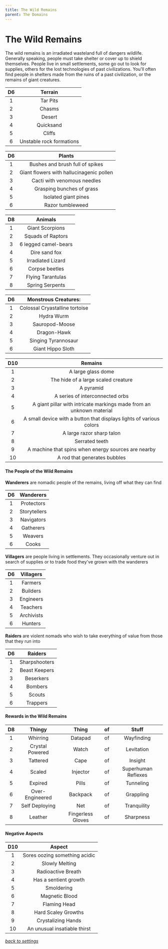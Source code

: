 ```yaml
---
title: The Wild Remains
parent: The Domains
---
```

<script>
if (window.matchMedia && window.matchMedia('(prefers-color-scheme: dark)').matches) {
    jtd.setTheme('dark')
}
</script>
# The Wild Remains

The wild remains is an irradiated wasteland full of dangers wildlife. Generally speaking, people must take shelter or cover up to shield themselves. People live in small settlements, some go out to look for supplies, others for the lost technologies of past civilizations. You'll often find people in shelters made from the ruins of a past civilization, or the remains of giant creatures.

D6 | Terrain
:-: | :-:
1 | Tar Pits
2 | Chasms
3 | Desert
4 | Quicksand
5 | Cliffs
6 | Unstable rock formations

D6 | Plants
:-: | :-:
1 | Bushes and brush full of spikes
2 | Giant flowers with hallucinagenic pollen
3 | Cacti with venomous needles
4 | Grasping bunches of grass
5 | Isolated giant pines
6 | Razor tumbleweed

D8 | Animals
:-: | :-:
1 | Giant Scorpions
2 | Squads of Raptors
3 | 6 legged camel-bears
4 | Dire sand fox
5 | Irradiated Lizard
6 | Corpse beetles
7 | Flying Tarantulas
8 | Spring Serpents

D6 | Monstrous Creatures:
:-: | :-:
1 |Colossal Cryastalline tortoise
2 | Hydra Wurm
3 | Sauropod-Moose
4 | Dragon-Hawk
5 | Singing Tyrannosaur
6 | Giant Hippo Sloth

D10 | Remains
:-: | :-:
1 | A large glass dome
2 | The hide of a large scaled creature
3 | A pyramid
4 | A series of interconnected orbs
5 | A giant pillar with intricate markings made from an unknown material
6 | A small device with a button that displays lights of various colors
7 | A large razor sharp talon
8 | Serrated teeth
9 | A machine that spins when energy sources are nearby
10 | A rod that generates bubbles

#### The People of the Wild Remains
 
 **Wanderers** are nomadic people of the remains, living off what they can find

 D6 | Wanderers
 :-: | :-:
1 | Protectors
2 | Storytellers
3 | Navigators
4 | Gatherers
5 | Weavers
6 | Cooks
 
 **Villagers** are people living in settlements. They occasionally venture out in search of supplies or to trade food they've grown with the wanderers
 
 D6 | Villagers
 :-: | :-:
1 | Farmers
2 | Builders
3 | Engineers
4 | Teachers
5 | Archivists
6 | Hunters
 
 
 **Raiders** are violent nomads who wish to take everything of value from those that they run into

D6 | Raiders
:-: | :-:
1 | Sharpshooters
2 | Beast Keepers
3 | Beserkers
4 | Bombers
5 | Scouts
6 | Trappers

#### Rewards in the Wild Remains

D8 | Thingy | Thing | of | Stuff
:-: | :-:   | :-:   | :-: | :-:
1 | Whirring | Datapad | of | Wayfinding
2 | Crystal Powered | Watch | of | Levitation
3 | Tattered | Cape | of | Insight
4 | Scaled | Injector | of | Superhuman Reflexes
5 | Expired |  Pills | of | Tunneling
6 | Over-Engineered | Backpack | of | Grappling
7 | Self Deploying | Net | of | Tranquility
8 | Leather | Fingerless Gloves | of | Sharpness

#### Negative Aspects

D10 | Aspect
:-: | :-:
1   | Sores oozing something acidic
2   | Slowly Melting
3   | Radioactive Breath
4   | Has a sentient growth
5   | Smoldering
6   | Magnetic Blood
7   | Flaming Head
8   | Hard Scaley Growths
9   | Crystalizing Hands
10  | An unusual insatiable thirst

*[back to settings](../setting)*
